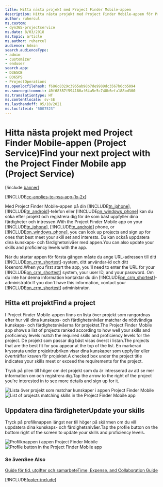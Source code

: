 ```yaml
---
title: Hitta nästa projekt med Project Finder Mobile-appen
description: Hitta nästa projekt med Project Finder Mobile-appen för Project Service
author: ruhercul
ms.custom:
- dyn365-projectservice
ms.date: 8/03/2018
ms.topic: article
ms.author: ruhercul
audience: Admin
search.audienceType:
- admin
- customizer
- enduser
search.app:
- D365CE
- D365PS
- ProjectOperations
ms.openlocfilehash: f686c8329c3965ab98b7de9909dc3567b6cb5094
ms.sourcegitcommit: 40f68387f594180af64a5e5c748b6efa188bd300
ms.translationtype: HT
ms.contentlocale: sv-SE
ms.lasthandoff: 05/10/2021
ms.locfileid: "6007523"
---
```

# <a name="find-your-next-project-with-the-project-finder-mobile-app-project-service"></a><span data-ttu-id="025f9-103">Hitta nästa projekt med Project Finder Mobile-appen (Project Service)</span><span class="sxs-lookup"><span data-stu-id="025f9-103">Find your next project with the Project Finder Mobile app (Project Service)</span></span>

[!include [banner](../includes/psa-now-project-operations.md)]

[!INCLUDE[cc-applies-to-psa-app-1x-2x](../includes/cc-applies-to-psa-app-1x-2x.md)]

<span data-ttu-id="025f9-104">Med Project Finder Mobile-appen på din [!INCLUDE[tn_iphone](../includes/tn-iphone.md)], [!INCLUDE[tn_android](../includes/tn-android.md)]-telefon eller [!INCLUDE[pn_windows_phone](../includes/pn-windows-phone.md)] kan du söka efter projekt och registrera dig för de som bäst uppfyller dina färdigheter och intressen.</span><span class="sxs-lookup"><span data-stu-id="025f9-104">With the Project Finder Mobile app on your [!INCLUDE[tn_iphone](../includes/tn-iphone.md)], [!INCLUDE[tn_android](../includes/tn-android.md)] phone, or [!INCLUDE[pn_windows_phone](../includes/pn-windows-phone.md)], you can look up projects and sign up for ones that best meet your skill set and interests.</span></span> <span data-ttu-id="025f9-105">Du kan också uppdatera dina kunskaps- och färdighetsnivåer med appen.</span><span class="sxs-lookup"><span data-stu-id="025f9-105">You can also update your skills and proficiency levels with the app.</span></span>  
  
 <span data-ttu-id="025f9-106">När du startar appen för första gången måste du ange URL-adressen till ditt [!INCLUDE[pn_crm_shortest](../includes/pn-crm-shortest.md)]-system, ditt användar-id och ditt lösenord.</span><span class="sxs-lookup"><span data-stu-id="025f9-106">When you first start the app, you'll need to enter the URL for your [!INCLUDE[pn_crm_shortest](../includes/pn-crm-shortest.md)] system, your user ID, and your password.</span></span> <span data-ttu-id="025f9-107">Om du inte har denna information kontaktar du din [!INCLUDE[pn_crm_shortest](../includes/pn-crm-shortest.md)]-administratör.</span><span class="sxs-lookup"><span data-stu-id="025f9-107">If you don't have this information,  contact your [!INCLUDE[pn_crm_shortest](../includes/pn-crm-shortest.md)] administrator.</span></span>  
  
## <a name="find-a-project"></a><span data-ttu-id="025f9-108">Hitta ett projekt</span><span class="sxs-lookup"><span data-stu-id="025f9-108">Find a project</span></span>  
 <span data-ttu-id="025f9-109">I Project Finder Mobile-appen finns en lista över projekt som rangordnas efter hur väl dina kunskaps- och färdighetsnivåer matchar de nödvändiga kunskaps- och färdighetsnivåerna för projektet.</span><span class="sxs-lookup"><span data-stu-id="025f9-109">The Project Finder Mobile app shows a list of projects ranked according to how well your skills and proficiency levels match the required skills and proficiency levels for the project.</span></span> <span data-ttu-id="025f9-110">De projekt som passar dig bäst visas överst i listan.</span><span class="sxs-lookup"><span data-stu-id="025f9-110">The projects that are the best fit for you appear at the top of the list.</span></span> <span data-ttu-id="025f9-111">En markerad kryssruta under projektrubriken visar dina kunskaper som uppfyller eller överträffar kraven för projektet.</span><span class="sxs-lookup"><span data-stu-id="025f9-111">A checked box under the project title indicates your skills meet or exceed the requirements for the project.</span></span>  
  
 <span data-ttu-id="025f9-112">Tryck på pilen till höger om det projekt som du är intresserad av att se mer information om och registrera dig.</span><span class="sxs-lookup"><span data-stu-id="025f9-112">Tap the arrow to the right of the project you're interested in to see more details and sign up for it.</span></span>  
  
 <span data-ttu-id="025f9-113">![Lista över projekt som matchar kunskaper i appen Project Finder Mobile](../psa/media/project-service-project-finder-list.png "Lista över projekt som matchar kunskaper i appen Project Finder Mobile")</span><span class="sxs-lookup"><span data-stu-id="025f9-113">![List of projects matching skills in the Project Finder Mobile app](../psa/media/project-service-project-finder-list.png "List of projects matching skills in the Project Finder Mobile app")</span></span>  
  
## <a name="update-your-skills"></a><span data-ttu-id="025f9-114">Uppdatera dina färdigheter</span><span class="sxs-lookup"><span data-stu-id="025f9-114">Update your skills</span></span>  
 <span data-ttu-id="025f9-115">Tryck på profilknappen längst ner till höger på skärmen om du vill uppdatera dina kunskaps- och färdighetsnivåer.</span><span class="sxs-lookup"><span data-stu-id="025f9-115">Tap the profile button on the bottom right of the screen to update your skills and proficiency levels.</span></span>  
  
 <span data-ttu-id="025f9-116">![Profilknappen i appen Project Finder Mobile](../psa/media/project-service-project-finder-profile.png "Profilknappen i appen Project Finder Mobile")</span><span class="sxs-lookup"><span data-stu-id="025f9-116">![Profile button in the Project Finder Mobile app](../psa/media/project-service-project-finder-profile.png "Profile button in the Project Finder Mobile app")</span></span>  
  
### <a name="see-also"></a><span data-ttu-id="025f9-117">Se även</span><span class="sxs-lookup"><span data-stu-id="025f9-117">See Also</span></span>  
 [<span data-ttu-id="025f9-118">Guide för tid, utgifter och samarbete</span><span class="sxs-lookup"><span data-stu-id="025f9-118">Time, Expense, and Collaboration Guide</span></span>](../psa/time-expense-collaboration-guide.md)


[!INCLUDE[footer-include](../includes/footer-banner.md)]